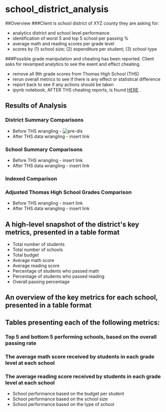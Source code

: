 # school_district_analysis

##Overview
###Client is school district of XYZ county they are asking for:
* analytics district and school level performance
* identification of worst 5 and top 5 school per passing %
* average math and reading scores per grade level
* scores by (1) school size; (2) expenditure per student; (3) school type

###Possible grade manipulation and cheating has been reported.
Client asks for revamped analytics to see the exent and effect cheating.
* remove all 9th grade scores from Thomas High School (THS)
* rerun overall metrics to see if there is any effect or statistical difference
* report back to see if any actions should be taken
* ipynb notebook, AFTER THS cheating reports, is found [HERE](https://github.com/nabilram/school_district_pandas_analytics/blob/main/PyCitySchools_Challenge.ipynb) .

## Results of Analysis
### District Summary Comparisons
* Before THS wrangling - 
![pre-dis](https://github.com/nabilram/school_district_pandas_analytics/blob/main/resources/pre_district_summary.PNG)
* After THS data wrangling - 
insert link

### School Summary Comparisons
* Before THS wrangling - 
insert link
* After THS data wrangling - 
insert link

### Indexed Comparison


### Adjusted Thomas High School Grades Comparison
* Before THS wrangling - 
insert link
* After THS data wrangling - 
insert link







## A high-level snapshot of the district's key metrics, presented in a table format
* Total number of students
* Total number of schools
* Total budget
* Average math score
* Average reading score
* Percentage of students who passed math
* Percentage of students who passed reading
* Overall passing percentage
## An overview of the key metrics for each school, presented in a table format
## Tables presenting each of the following metrics:
### Top 5 and bottom 5 performing schools, based on the overall passing rate
### The average math score received by students in each grade level at each school
### The average reading score received by students in each grade level at each school
* School performance based on the budget per student
* School performance based on the school size 
* School performance based on the type of school